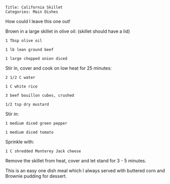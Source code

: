 ~~~ recipe-info
Title: California Skillet
Categories: Main Dishes
~~~

How could I leave this one out!

Brown in a large skillet in olive oil:  (skillet should have a lid)

~~~ recipe-ingredients
1 Tbsp olive oil

1 lb lean ground beef

1 large chopped onion diced
~~~

Stir in, cover and cook  on low heat for 25 minutes:

~~~ recipe-ingredients
2 1/2 C water

1 C white rice

3 beef bouillon cubes, crushed

1/2 tsp dry mustard
~~~

Stir in:

~~~ recipe-ingredients
1 medium diced green pepper

1 medium diced tomato
~~~

Sprinkle with:

~~~ recipe-ingredients
1 C shredded Monterey Jack cheese
~~~

Remove the skillet from heat, cover and let stand for 3 - 5 minutes.

This is an easy one dish meal which I always served with buttered corn and Brownie pudding for
dessert.
